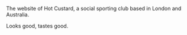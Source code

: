 The website of Hot Custard, a social sporting club based in London and Australia.

Looks good, tastes good.
